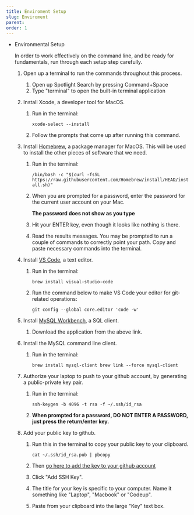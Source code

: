 ```yaml
---
title: Enviroment Setup
slug: Enviroment
parent: 
order: 1
---
```

- Environmental Setup
    
    In order to work effectively on the command line, and be ready for fundamentals, run through each setup step carefully.
    
    1. Open up a terminal to run the commands throughout this process.
        1. Open up Spotlight Search by pressing Command+Space
        2. Type "terminal" to open the built-in terminal application
    2. Install Xcode, a developer tool for MacOS.
        1. Run in the terminal:
            
            `xcode-select --install`
            
        2. Follow the prompts that come up after running this command.
    3. Install [Homebrew](https://brew.sh/), a package manager for MacOS. This will be used to install the other pieces of software that we need.
        1. Run in the terminal:
            
            `/bin/bash -c "$(curl -fsSL https://raw.githubusercontent.com/Homebrew/install/HEAD/install.sh)"`
            
        2. When you are prompted for a password, enter the password for the current user account on your Mac.
            
            **The password does not show as you type**
            
        3. Hit your ENTER key, even though it looks like nothing is there.
        4. Read the results messages. You may be prompted to run a couple of commands to correctly point your path. Copy and paste necessary commands into the terminal.
    4. Install [VS Code](https://code.visualstudio.com/), a text editor.
        1. Run in the terminal:
            
            `brew install visual-studio-code`
            
        2. Run the command below to make VS Code your editor for git-related operations:
            
            `git config --global core.editor 'code -w'`
            
    5. Install [MySQL Workbench](https://dev.mysql.com/downloads/workbench/), a SQL client.
        1. Download the application from the above link.
    6. Install the MySQL command line client.
        1. Run in the terminal:
            
            `brew install mysql-client
            brew link --force mysql-client`
            
    7. Authorize your laptop to push to your github account, by generating a public-private key pair.
        1. Run in the terminal:
            
            `ssh-keygen -b 4096 -t rsa -f ~/.ssh/id_rsa`
            
        2. **When prompted for a password, DO NOT ENTER A PASSWORD, just press the return/enter key.**
    8. Add your public key to github.
        1. Run this in the terminal to copy your public key to your clipboard.
            
            `cat ~/.ssh/id_rsa.pub | pbcopy`
            
        2. Then [go here to add the key to your github account](https://github.com/settings/keys)
        3. Click "Add SSH Key".
        4. The title for your key is specific to your computer. Name it something like "Laptop", "Macbook" or "Codeup".
        5. Paste from your clipboard into the large "Key" text box.